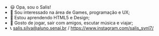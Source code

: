 - 😃 Opa, sou o Salis!
- 🫡 Sou interessado na área de Games, programação e UX;
- 🤔 Estou aprendendo HTML5 e Design;
- 🤩 Gosto de jogar, sair com amigos, escutar música e viajar;
- 📞 salis.silva@aluno.senai.br / https://www.instagram.com/salis_svnl7/

<!---
SalisSilva337/SalisSilva337 is a ✨ special ✨ repository because its `README.md` (this file) appears on your GitHub profile.
You can click the Preview link to take a look at your changes.
--->
